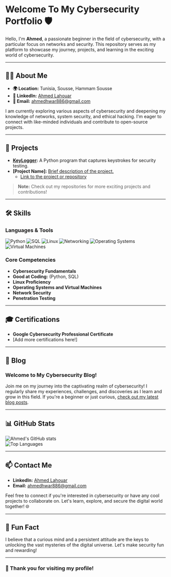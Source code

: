 # Welcome To My Cybersecurity Portfolio 🛡️

Hello, I'm **Ahmed**, a passionate beginner in the field of cybersecurity, with a particular focus on networks and security. This repository serves as my platform to showcase my journey, projects, and learning in the exciting world of cybersecurity.

---

## 👨‍💻 About Me

- **🌍 Location:** Tunisia, Sousse, Hammam Sousse
- **🔗 LinkedIn:** [Ahmed Lahouar](https://www.linkedin.com/in/ahmed-lahouar-092973295/)
- **📧 Email:** [ahmedhwar886@gmail.com](mailto:ahmedhwar886@gmail.com)

I am currently exploring various aspects of cybersecurity and deepening my knowledge of networks, system security, and ethical hacking. I'm eager to connect with like-minded individuals and contribute to open-source projects.

---

## 🔬 Projects

- **[KeyLogger](https://github.com/iTzAhmed1/KeyLogger):** A Python program that captures keystrokes for security testing.
- **[Project Name]:** [Brief description of the project.](#)
  - [Link to the project or repository](#)

> **Note:** Check out my repositories for more exciting projects and contributions!

---

## 🛠️ Skills

### Languages & Tools
![Python](https://img.shields.io/badge/-Python-blue?logo=python)
![SQL](https://img.shields.io/badge/-SQL-lightgrey?logo=MySQL)
![Linux](https://img.shields.io/badge/-Linux-black?logo=linux)
![Networking](https://img.shields.io/badge/-Networking-red)
![Operating Systems](https://img.shields.io/badge/-Operating%20Systems-orange)
![Virtual Machines](https://img.shields.io/badge/-Virtual%20Machines-purple)

### Core Competencies
- **Cybersecurity Fundamentals**
- **Good at Coding:** (Python, SQL)
- **Linux Proficiency**
- **Operating Systems and Virtual Machines**
- **Network Security**  
- **Penetration Testing**

---

## 🎓 Certifications

- **Google Cybersecurity Professional Certificate**
- [Add more certifications here!]

---

## 📝 Blog

### Welcome to My Cybersecurity Blog! 
Join me on my journey into the captivating realm of cybersecurity! I regularly share my experiences, challenges, and discoveries as I learn and grow in this field. If you're a beginner or just curious, [check out my latest blog posts](#).

---

## 📊 GitHub Stats

![Ahmed's GitHub stats](https://github-readme-stats.vercel.app/api?username=iTzAhmed1&show_icons=true&theme=radical)  
![Top Languages](https://github-readme-stats.vercel.app/api/top-langs/?username=iTzAhmed1&layout=compact&theme=radical)

---

## 📫 Contact Me

- **LinkedIn:** [Ahmed Lahouar](https://www.linkedin.com/in/ahmed-lahouar-092973295/)
- **Email:** [ahmedhwar886@gmail.com](mailto:ahmedhwar886@gmail.com)

Feel free to connect if you're interested in cybersecurity or have any cool projects to collaborate on. Let's learn, explore, and secure the digital world together! 🌐

---

## 🌟 Fun Fact

I believe that a curious mind and a persistent attitude are the keys to unlocking the vast mysteries of the digital universe. Let's make security fun and rewarding!

---

### 🎉 Thank you for visiting my profile!
